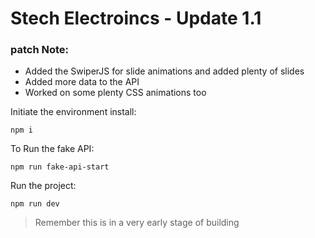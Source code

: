 # Stech Electroincs - Update 1.1

### patch Note:

- Added the SwiperJS for slide animations and added plenty of slides
- Added more data to the API
- Worked on some plenty CSS animations too

Initiate the environment install:

```
npm i

```

To Run the fake API:

```
npm run fake-api-start
```

Run the project:

```
npm run dev

```

> Remember this is in a very early stage of building
